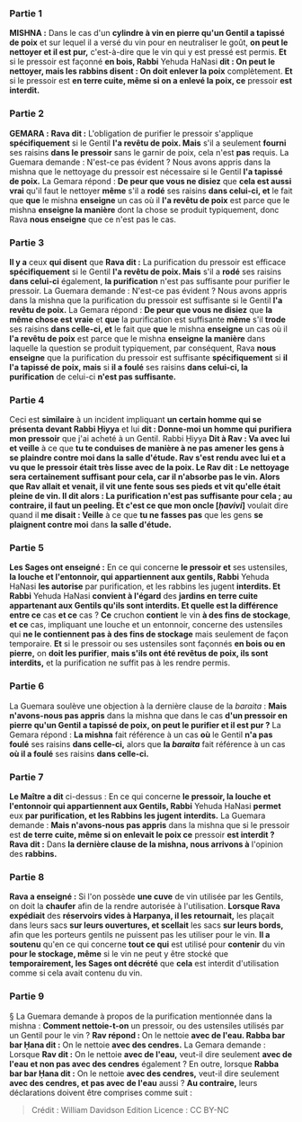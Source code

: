 
### Partie 1
<strong>MISHNA :</strong> Dans le cas d'un <b>cylindre à vin en pierre qu'un Gentil a tapissé de poix</b> et sur lequel il a versé du vin pour en neutraliser le goût, <b>on peut le nettoyer et il est pur,</b> c'est-à-dire que le vin qui y est pressé est permis. <b>Et</b> si le pressoir est façonné <b>en bois, Rabbi</b> Yehuda HaNasi <b>dit : On peut le nettoyer, mais les rabbins disent : On doit enlever la poix</b> complètement. <b>Et</b> si le pressoir est <b>en terre cuite, même si on a enlevé la poix, ce</b> pressoir <b>est interdit.</b>

### Partie 2
<strong>GEMARA :</strong> <b>Rava dit :</b> L'obligation de purifier le pressoir s'applique <b>spécifiquement</b> si le Gentil <b>l'a revêtu de poix. Mais</b> s'il a seulement <b>fourni</b> ses raisins <b>dans le pressoir</b> sans le garnir de poix, cela n'est <b>pas</b> requis. La Guemara demande : N'est-ce pas évident ? Nous avons appris</b> dans la mishna que le nettoyage du pressoir est nécessaire si le Gentil <b>l'a tapissé de poix.</b> La Gemara répond : <b>De peur que vous ne disiez</b> que <b>cela est aussi vrai</b> qu'il faut le nettoyer <b>même</b> s'il a <b>rodé</b> ses raisins <b>dans celui-ci, et</b> le fait que <b>que</b> le mishna <b>enseigne</b> un cas où il <b>l'a revêtu de poix</b> est parce que le mishna <b>enseigne la manière</b> dont la chose</b> se produit typiquement, donc Rava <b>nous enseigne</b> que ce n'est pas le cas.

### Partie 3
<b>Il y a</b> ceux <b>qui disent</b> que <b>Rava dit :</b> La purification du pressoir est efficace <b>spécifiquement</b> si le Gentil <b>l'a revêtu de poix. Mais</b> s'il a <b>rodé</b> ses raisins <b>dans celui-ci</b> également, <b>la purification</b> n'est pas suffisante</b> pour purifier le pressoir. La Guemara demande : N'est-ce pas évident ? Nous avons appris</b> dans la mishna que la purification du pressoir est suffisante si le Gentil <b>l'a revêtu de poix.</b> La Gemara répond : <b>De peur que vous ne disiez</b> que <b>la même chose est vraie</b> et <b>que</b> la purification est suffisante <b>même</b> s'il <b>trode</b> ses raisins <b>dans celle-ci, et</b> le fait que <b>que</b> le mishna <b>enseigne</b> un cas où il <b>l'a revêtu de poix</b> est parce que le mishna <b>enseigne la manière</b> dans laquelle la question</b> se produit typiquement, par conséquent, Rava <b>nous enseigne</b> que la purification du pressoir est suffisante <b>spécifiquement</b> si <b>il l'a tapissé de poix, mais</b> si <b>il a foulé</b> ses raisins <b>dans celui-ci, la purification</b> de celui-ci <b>n'est pas suffisante. </b>

### Partie 4
Ceci est <b>similaire</b> à un incident impliquant <b>un certain homme qui se présenta devant Rabbi Ḥiyya</b> et lui <b>dit : Donne-moi un homme qui purifiera mon pressoir</b> que j'ai acheté à un Gentil. Rabbi Ḥiyya <b>Dit à Rav : Va avec lui et veille</b> à ce que <b>tu te conduises de manière à <b>ne pas amener</b> les gens <b>à se plaindre contre moi</b> dans <b>la salle d'étude.</b> Rav <b>s'est rendu</b> avec lui et <b>a vu que</b> le pressoir <b>était très lisse</b> avec de la poix. Le Rav <b>dit : Le nettoyage sera certainement suffisant pour cela,</b> car il n'absorbe pas le vin. <b>Alors que</b> Rav <b>allait et venait, il vit une fente sous</b> ses pieds <b>et vit qu'elle était pleine de vin.</b> Il <b>dit alors : La purification n'est pas suffisante pour cela ; au contraire,</b> il faut un <b>peeling</b>. Et c'est ce que mon oncle [<i>ḥavivi</i>]</b> voulait dire quand il <b>me disait : Veille</b> à ce que <b>tu ne fasses pas</b> que les gens <b>se plaignent contre moi</b> dans <b>la salle d'étude.</b>

### Partie 5
<b>Les Sages ont enseigné :</b> En ce qui concerne <b>le pressoir et</b> ses ustensiles, <b>la louche et l'entonnoir, qui appartiennent aux gentils, Rabbi</b> Yehuda HaNasi <b>les autorise</b> par purification, et les rabbins les jugent</b> <b>interdits. Et Rabbi</b> Yehuda HaNasi <b>convient à l'égard</b> des <b>jardins en terre cuite appartenant aux Gentils qu'ils sont interdits. Et quelle est la différence entre ce</b> cas <b>et ce</b> cas ? <b>Ce</b> cruchon <b>contient</b> le vin <b>à des fins de stockage</b>, <b>et ce</b> cas, impliquant une louche et un entonnoir, concerne des ustensiles qui <b>ne le contiennent pas à des fins de stockage</b> mais seulement de façon temporaire. <b>Et</b> si le pressoir ou ses ustensiles sont façonnés <b>en bois ou en pierre,</b> on <b>doit les purifier</b>, <b>mais s'ils ont été revêtus de poix, ils sont interdits,</b> et la purification ne suffit pas à les rendre permis.

### Partie 6
La Guemara soulève une objection à la dernière clause de la <i>baraita</i> : <b>Mais n'avons-nous pas appris</b> dans la mishna que dans le cas <b>d'un pressoir en pierre qu'un Gentil a tapissé de poix, on peut le purifier et il est pur ?</b> La Gemara répond : <b>La mishna</b> fait référence à un cas <b>où</b> le Gentil <b>n'a pas foulé</b> ses raisins <b>dans celle-ci,</b> alors que <b>la <i>baraita</i></b> fait référence à un cas <b>où il a foulé</b> ses raisins <b>dans celle-ci.</b>

### Partie 7
<b>Le Maître a dit</b> ci-dessus : En ce qui concerne <b>le pressoir, la louche et l'entonnoir qui appartiennent aux Gentils, Rabbi</b> Yehuda HaNasi <b>permet</b> eux <b>par purification, et les Rabbins les jugent</b> <b>interdits.</b> La Guemara demande : <b>Mais n'avons-nous pas appris</b> dans la mishna que si le pressoir est <b>de terre cuite, même si on enlevait le poix ce</b> pressoir <b>est interdit ? Rava dit :</b> Dans <b>la dernière clause de la mishna, nous arrivons à</b> l'opinion des <b>rabbins.</b>

### Partie 8
<b>Rava a enseigné :</b> Si l'on possède <b>une cuve</b> de vin utilisée par les Gentils, on doit la <b>chaufer</b> afin de la rendre autorisée à l'utilisation. <b>Lorsque Rava expédiait</b> des <b>réservoirs vides à Harpanya, il les retournait,</b> les plaçait dans leurs sacs <b>sur leurs ouvertures, et scellait</b> les sacs <b>sur leurs bords,</b> afin que les porteurs gentils ne puissent pas les utiliser pour le vin. <b>Il a soutenu</b> qu'en ce qui concerne <b>tout ce qui</b> est utilisé pour <b>contenir</b> du vin <b>pour le stockage, même</b> si le vin ne peut y être stocké que <b>temporairement, les Sages ont décrété</b> que <b>cela</b> est interdit d'utilisation comme si cela avait contenu du vin.

### Partie 9
§ La Guemara demande à propos de la purification mentionnée dans la mishna : <b>Comment nettoie-t-on</b> un pressoir, ou des ustensiles utilisés par un Gentil pour le vin ? <b>Rav répond : </b> On le nettoie <b>avec de l'eau. Rabba bar bar Ḥana dit :</b> On le nettoie <b>avec des cendres.</b> La Gemara demande : Lorsque <b>Rav dit :</b> On le nettoie <b>avec de l'eau,</b> veut-il dire seulement <b>avec de l'eau et non pas avec des cendres</b> également ? En outre, lorsque <b>Rabba bar bar Ḥana dit :</b> On le nettoie <b>avec des cendres,</b> veut-il dire seulement <b>avec des cendres, et pas avec de l'eau</b> aussi ? <b>Au contraire,</b> leurs déclarations doivent être comprises comme suit :

>Crédit : William Davidson Edition
>Licence : CC BY-NC
